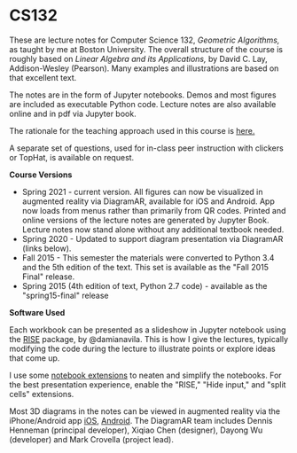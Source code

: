 CS132
=====

These are lecture notes for Computer Science 132, _Geometric
Algorithms,_ as taught by me at Boston University. 
 The overall
structure of the course is roughly based on _Linear Algebra and its
Applications,_ by David C. Lay, Addison-Wesley (Pearson).   Many
examples and illustrations are based on that excellent text. 

The notes are in the form of Jupyter notebooks.   Demos and most figures
are included as executable Python code. Lecture notes are also available
online and in pdf via Jupyter book.

The rationale for the teaching approach used in this course is [here.](https://github.com/mcrovella/CS132-Geometric-Algorithms/blob/master/Collateral/CS132-Teaching-Philosophy.pdf)

A separate set of questions, used for in-class peer instruction with
clickers or TopHat, is
available on request.

__Course Versions__

* Spring 2021 - current version.  All figures can now be visualized in
   augmented reality via DiagramAR, available for iOS and Android.  App
   now loads from menus rather than primarily from QR codes.  Printed
   and online versions of the lecture notes are generated by Jupyter
   Book.  Lecture notes now stand alone without any additional textbook needed.
* Spring 2020 - Updated to support diagram
  presentation via DiagramAR (links below). 
* Fall 2015 - This semester the materials were
  converted to Python 3.4 and the 5th edition of the text.  This set is
  available as the "Fall 2015 Final" release.
* Spring 2015 (4th edition of text, Python 2.7 code) - available as the
  "spring15-final" release

__Software Used__

Each workbook can be presented as a slideshow in Jupyter notebook using the 
[RISE](https://github.com/damianavila/RISE) package, by
@damianavila.  This is how I give the lectures, typically modifying the
code during the lecture to illustrate points or explore ideas that come
up.

I use some
[notebook extensions](https://jupyter-contrib-nbextensions.readthedocs.io/en/latest/)
to neaten and simplify the notebooks.  For the best presentation
experience, enable the "RISE," "Hide input," and
"split cells" extensions. 

Most 3D diagrams in the notes can be viewed in augmented reality via the
iPhone/Android app
[iOS](https://apps.apple.com/us/app/diagramar/id1484987191), [Android](https://play.google.com/store/apps/details?id=com.crovella.diagramar).    The DiagramAR
team includes Dennis Henneman (principal developer), Xiqiao Chen
(designer), Dayong Wu (developer) and
Mark Crovella (project lead).






